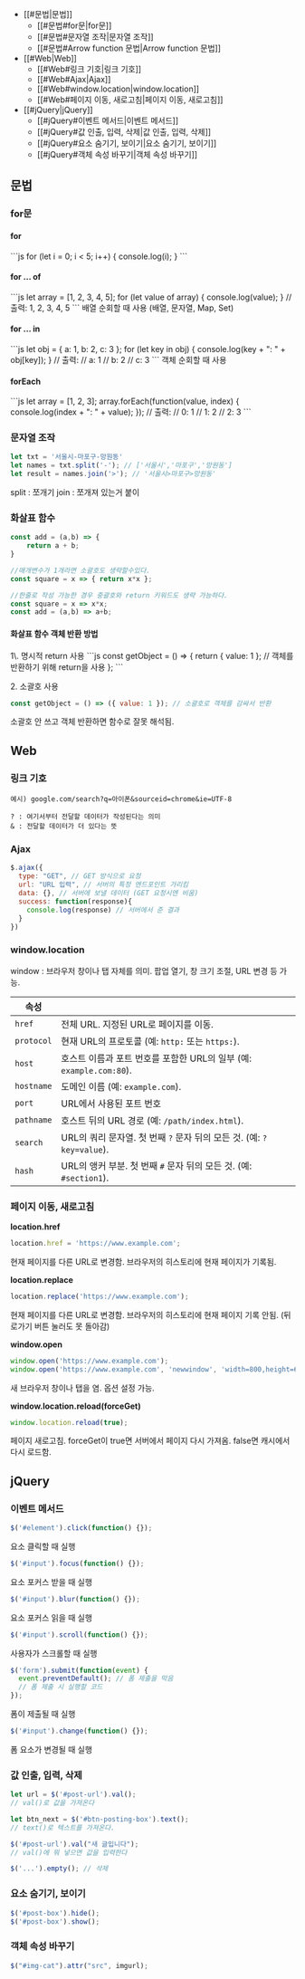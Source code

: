 - [[#문법|문법]]
	- [[#문법#for문|for문]]
	- [[#문법#문자열 조작|문자열 조작]]
	- [[#문법#Arrow function 문법|Arrow function 문법]]
- [[#Web|Web]]
	- [[#Web#링크 기호|링크 기호]]
	- [[#Web#Ajax|Ajax]]
	- [[#Web#window.location|window.location]]
	- [[#Web#페이지 이동, 새로고침|페이지 이동, 새로고침]]
- [[#jQuery|jQuery]]
	- [[#jQuery#이벤트 메서드|이벤트 메서드]]
	- [[#jQuery#값 인출, 입력, 삭제|값 인출, 입력, 삭제]]
	- [[#jQuery#요소 숨기기, 보이기|요소 숨기기, 보이기]]
	- [[#jQuery#객체 속성 바꾸기|객체 속성 바꾸기]]


## 문법

### for문
<h4>for</h4>
```js
for (let i = 0; i < 5; i++) {
  console.log(i);
}
```

<h4>for ... of</h4>
```js
let array = [1, 2, 3, 4, 5];
for (let value of array) {
  console.log(value);
}
// 출력: 1, 2, 3, 4, 5
```
배열 순회할 때 사용 (배열, 문자열, Map, Set)

<h4>for ... in</h4>
```js
let obj = { a: 1, b: 2, c: 3 };
for (let key in obj) {
  console.log(key + ": " + obj[key]);
}
// 출력: // a: 1 // b: 2 // c: 3
```
객체 순회할 때 사용

<h4>forEach</h4>
```js
let array = [1, 2, 3];
array.forEach(function(value, index) {
  console.log(index + ": " + value);
});
// 출력:
// 0: 1
// 1: 2
// 2: 3
```

### 문자열 조작
```Javascript
let txt = '서울시-마포구-망원동' 
let names = txt.split('-'); // ['서울시','마포구','망원동'] 
let result = names.join('>'); // '서울시>마포구>망원동'
```
split : 쪼개기
join : 쪼개져 있는거 붙이

### 화살표 함수
```js
const add = (a,b) => {
    return a + b;
}

//매개변수가 1개라면 소괄호도 생략할수있다.
const square = x => { return x*x };

//한줄로 작성 가능한 경우 중괄호와 return 키워드도 생략 가능하다.
const square = x => x*x;
const add = (a,b) => a+b;
```

<h4> 화살표 함수 객체 반환 방법</h4>
1\. 명시적 return 사용
```js
const getObject = () => {
  return { value: 1 }; // 객체를 반환하기 위해 return을 사용
};
```

2\. 소괄호 사용
```js
const getObject = () => ({ value: 1 }); // 소괄호로 객체를 감싸서 반환
```

소괄호 안 쓰고 객체 반환하면 함수로 잘못 해석됨.

## Web

### 링크 기호
```
예시) google.com/search?q=아이폰&sourceid=chrome&ie=UTF-8

? : 여기서부터 전달할 데이터가 작성된다는 의미
& : 전달할 데이터가 더 있다는 뜻
```

### Ajax
```javascript
$.ajax({
  type: "GET", // GET 방식으로 요청
  url: "URL 입력", // 서버의 특정 엔드포인트 가리킴
  data: {}, // 서버에 보낼 데이터 (GET 요청시엔 비움)
  success: function(response){ 
    console.log(response) // 서버에서 준 결과
  }
})
```

### window.location

window : 브라우저 창이나 탭 자체를 의미.  팝업 열기, 창 크기 조절, URL 변경 등 가능.

| 속성         |                                                      |
| ---------- | ---------------------------------------------------- |
| `href`     | 전체 URL. 지정된 URL로 페이지를 이동.                            |
| `protocol` | 현재 URL의 프로토콜 (예: `http:` 또는 `https:`).               |
| `host`     | 호스트 이름과 포트 번호를 포함한 URL의 일부 (예: `example.com:80`).    |
| `hostname` | 도메인 이름 (예: `example.com`).                           |
| `port`     | URL에서 사용된 포트 번호                                      |
| `pathname` | 호스트 뒤의 URL 경로 (예: `/path/index.html`).               |
| `search`   | URL의 쿼리 문자열. 첫 번째 `?` 문자 뒤의 모든 것. (예: `?key=value`). |
| `hash`     | URL의 앵커 부분. 첫 번째 `#` 문자 뒤의 모든 것. (예: `#section1`).   |

### 페이지 이동, 새로고침

**location.href**
```js
location.href = 'https://www.example.com';
```
현재 페이지를 다른 URL로 변경함.
브라우저의 히스토리에 현재 페이지가 기록됨.

**location.replace**
```js
location.replace('https://www.example.com');
```
현재 페이지를 다른 URL로 변경함.
브라우저의 히스토리에 현재 페이지 기록 안됨.
(뒤로가기 버튼 눌러도 못 돌아감)

**window.open**
```js
window.open('https://www.example.com');
window.open('https://www.example.com', 'newwindow', 'width=800,height=600');
```
새 브라우저 창이나 탭을 염. 옵션 설정 가능.

**window.location.reload(forceGet)**
```js
window.location.reload(true);
```
페이지 새로고침. 
forceGet이 true면 서버에서 페이지 다시 가져옴.
false면 캐시에서 다시 로드함.

## jQuery

### 이벤트 메서드

```js
$('#element').click(function() {});
```
요소 클릭할 때 실행

```js
$('#input').focus(function() {});
```
요소 포커스 받을 때 실행

```js
$('#input').blur(function() {});
```
요소 포커스 읽을 때 실행

```js
$('#input').scroll(function() {});
```
사용자가 스크롤할 때 실행

```js
$('form').submit(function(event) {
  event.preventDefault(); // 폼 제출을 막음
  // 폼 제출 시 실행할 코드
});
```
폼이 제출될 때 실행

```js
$('#input').change(function() {});
```
폼 요소가 변경될 때 실행

### 값 인출, 입력, 삭제
```javascript
let url = $('#post-url').val(); 
// val()로 값을 가져온다

let btn_next = $('#btn-posting-box').text();
// text()로 텍스트를 가져온다.

$('#post-url').val("새 글입니다");
// val()에 뭐 넣으면 값을 입력한다

$('...').empty(); // 삭제
```

### 요소 숨기기, 보이기
```javascript
$('#post-box').hide();
$('#post-box').show();
```

### 객체 속성 바꾸기
```javascript
$("#img-cat").attr("src", imgurl);
```
